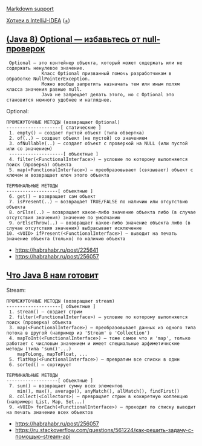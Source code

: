 [Markdown support](https://daringfireball.net/projects/markdown/syntax)

[Хоткеи в IntelliJ-IDEA](https://juja.com.ua/java/ide/intellij-idea-hotkeys) ([+](http://eax.me/intellij-idea-hotkeys))


[(Java 8) Optional — избавьтесь от null-проверок](https://examples.javacodegeeks.com/core-java/util/optional/java-8-optional-example)
---
     Optional — это контейнер объекта, который может содержать или не содержать ненулевое значение.
                 Класс Optional призванный помочь разработчикам в обработке NullPointerException.
                 Можно вообще запретить назначать тем или иным полям класса значения равные null.
                 Java не запрещает делать этого, но с Optional это становится немного удобнее и нагляднее.

Optional:

    ПРОМЕЖУТОЧНЫЕ МЕТОДЫ (возвращают Optional)
    --------------------[ статические ]
     1. empty() — создает пустой объект (типа обвертка)
     2. of(..) — создает объект (не пустой) со значением
     3. ofNullable(..) — создает объект с проверкой на NULL (или пустой или со значением)
     --------------------[ объектные ]
     4. filter(<FunctionalInterface>) — условие по которому выполняется поиск (проверка) объекта
     5. map(<FunctionalInterface>) — преобразовывает (связывает) объект с ключем и возвращает ключ этого объекта
      
    ТЕРМИНАЛЬНЫЕ МЕТОДЫ
    -------------------[ объектные ]
     6. get() — возвращает сам объект
     7. isPresent(..) — возвращает TRUE/FALSE по наличию или отсутствию объекта
     8. orElse(..) — возвращает какое-либо значение объекта либо (в случае отсутствия значения) значение по умолчанию 
     9. orElseThrow(..) — возвращает какое-либо значение объекта либо (в случае отсутствия значения) выбрасывает исключение
    10. <VOID> ifPresent(<FunctionalInterface>) — выводит на печать значение объекта (только) по наличию объекта

* https://habrahabr.ru/post/225641
* https://habrahabr.ru/post/256057

[Что Java 8 нам готовит](https://habrahabr.ru/post/203026)
---
Stream:

    ПРОМЕЖУТОЧНЫЕ МЕТОДЫ (возвращают stream)
    --------------------[ объектные ]
     1. stream() — создает стрим
     2. filter(<FunctionalInterface>) — условие по которому выполняется поиск (проверка) объекта
     3. map(<FunctionalInterface>) — преобразовывает данных из одного типа потока в другой (например из 'Stream' в 'Collection')
     4. mapToInt(<FunctionalInterface>) — тоже самое что и 'map', только работает с числовым значением и имеет специальные арфиметичнские методы (типа 'sum()'...)
        mapToLong, mapToFloat, ... 
     5. flatMap(<FunctionalInterface>) — превратим все списки в один
     6. sorted() — сортирует
      
    ТЕРМИНАЛЬНЫЕ МЕТОДЫ
    -------------------[ объектные ]
     7. sum() — возвращает сумму всех элементов
        min(), max(), average(), anyMatch(), allMatch(), findFirst()
     8. collect(<Collectors>) — превращает стрим в кокнретную коллекцию (например: List, Map, Set...)
     9. <VOID> forEach(<FunctionalInterface>) — проходит по списку выводит на печать значение всех объектов

* https://habrahabr.ru/post/256057
* https://ru.stackoverflow.com/questions/561224/как-решить-задачу-с-помощью-stream-api

    


